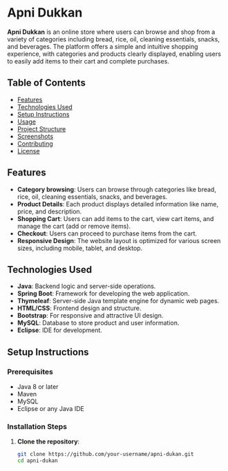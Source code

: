 # Apni Dukkan

**Apni Dukkan** is an online store where users can browse and shop from a variety of categories including bread, rice, oil, cleaning essentials, snacks, and beverages. The platform offers a simple and intuitive shopping experience, with categories and products clearly displayed, enabling users to easily add items to their cart and complete purchases.

## Table of Contents

- [Features](#features)
- [Technologies Used](#technologies-used)
- [Setup Instructions](#setup-instructions)
- [Usage](#usage)
- [Project Structure](#project-structure)
- [Screenshots](#screenshots)
- [Contributing](#contributing)
- [License](#license)

## Features

- **Category browsing**: Users can browse through categories like bread, rice, oil, cleaning essentials, snacks, and beverages.
- **Product Details**: Each product displays detailed information like name, price, and description.
- **Shopping Cart**: Users can add items to the cart, view cart items, and manage the cart (add or remove items).
- **Checkout**: Users can proceed to purchase items from the cart.
- **Responsive Design**: The website layout is optimized for various screen sizes, including mobile, tablet, and desktop.

## Technologies Used

- **Java**: Backend logic and server-side operations.
- **Spring Boot**: Framework for developing the web application.
- **Thymeleaf**: Server-side Java template engine for dynamic web pages.
- **HTML/CSS**: Frontend design and structure.
- **Bootstrap**: For responsive and attractive UI design.
- **MySQL**: Database to store product and user information.
- **Eclipse**: IDE for development.

## Setup Instructions

### Prerequisites

- Java 8 or later
- Maven
- MySQL
- Eclipse or any Java IDE

### Installation Steps

1. **Clone the repository**:

   ```bash
   git clone https://github.com/your-username/apni-dukan.git
   cd apni-dukan
